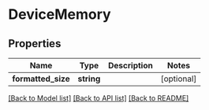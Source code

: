# DeviceMemory

## Properties
Name | Type | Description | Notes
------------ | ------------- | ------------- | -------------
**formatted_size** | **string** |  | [optional] 

[[Back to Model list]](../README.md#documentation-for-models) [[Back to API list]](../README.md#documentation-for-api-endpoints) [[Back to README]](../README.md)


